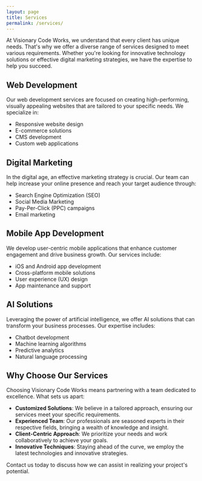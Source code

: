 ```yaml
---
layout: page
title: Services
permalink: /services/
---
```


At Visionary Code Works, we understand that every client has unique needs. That's why we offer a diverse range of services designed to meet various requirements. Whether you're looking for innovative technology solutions or effective digital marketing strategies, we have the expertise to help you succeed.

## Web Development

Our web development services are focused on creating high-performing, visually appealing websites that are tailored to your specific needs. We specialize in:

- Responsive website design
- E-commerce solutions
- CMS development
- Custom web applications

## Digital Marketing

In the digital age, an effective marketing strategy is crucial. Our team can help increase your online presence and reach your target audience through:

- Search Engine Optimization (SEO)
- Social Media Marketing
- Pay-Per-Click (PPC) campaigns
- Email marketing

## Mobile App Development

We develop user-centric mobile applications that enhance customer engagement and drive business growth. Our services include:

- iOS and Android app development
- Cross-platform mobile solutions
- User experience (UX) design
- App maintenance and support

## AI Solutions

Leveraging the power of artificial intelligence, we offer AI solutions that can transform your business processes. Our expertise includes:

- Chatbot development
- Machine learning algorithms
- Predictive analytics
- Natural language processing

## Why Choose Our Services

Choosing Visionary Code Works means partnering with a team dedicated to excellence. What sets us apart:

- **Customized Solutions**: We believe in a tailored approach, ensuring our services meet your specific requirements.
- **Experienced Team**: Our professionals are seasoned experts in their respective fields, bringing a wealth of knowledge and insight.
- **Client-Centric Approach**: We prioritize your needs and work collaboratively to achieve your goals.
- **Innovative Techniques**: Staying ahead of the curve, we employ the latest technologies and innovative strategies.

Contact us today to discuss how we can assist in realizing your project's potential.

